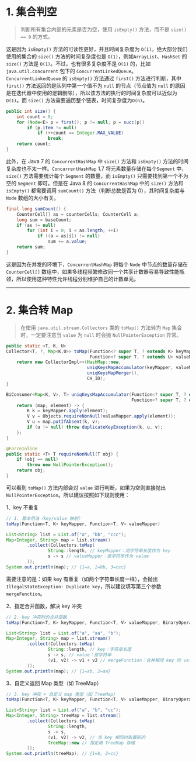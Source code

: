 
# 1. 集合判空

>判断所有集合内部的元素是否为空，使用 `isEmpty()` 方法，而不是 `size() == 0` 的方式。

这是因为 `isEmpty()` 方法的可读性更好，并且时间复杂度为 `O(1)`。绝大部分我们使用的集合的 `size()` 方法的时间复杂度也是 `O(1)`，例如`ArrayList`、`HashSet` 的 `size()` 方法是 `O(1)`。不过，也有很多复杂度不是 `O(1)` 的，比如 `java.util.concurrent` 包下的 `ConcurrentLinkedQueue`。`ConcurrentLinkedQueue` 的 `isEmpty()` 方法通过 `first()` 方法进行判断，其中 `first()` 方法返回的是队列中第一个值不为 `null` 的节点（节点值为 `null` 的原因是在迭代器中使用的逻辑删除），所以该方法的执行的时间复杂度可以近似为 `O(1)`。而 `size()` 方法需要遍历整个链表，时间复杂度为`O(n)`。

```java
public int size() {
    int count = 0;
    for (Node<E> p = first(); p != null; p = succ(p))
        if (p.item != null)
            if (++count == Integer.MAX_VALUE)
                break;
    return count;
}
```

此外，在 Java 7 的 `ConcurrentHashMap`  中 `size()` 方法和 `isEmpty()` 方法的时间复杂度也不太一样。`ConcurrentHashMap` 1.7 将元素数量存储在每个`Segment` 中，`size()` 方法需要统计每个 `Segment` 的数量，而 `isEmpty()` 只需要找到第一个不为空的 `Segment` 即可。但是在 Java 8 的 `ConcurrentHashMap` 中的 `size()` 方法和 `isEmpty()` 都需要调用 `sumCount()` 方法（判断总数是否为 0），其时间复杂度与 `Node` 数组的大小有关。

```java
final long sumCount() {
    CounterCell[] as = counterCells; CounterCell a;
    long sum = baseCount;
    if (as != null)
        for (int i = 0; i < as.length; ++i)
            if ((a = as[i]) != null)
                sum += a.value;
    return sum;
}
```

这是因为在并发的环境下，`ConcurrentHashMap` 将每个 `Node` 中节点的数量存储在 `CounterCell[]` 数组中，如果多线程频繁修改同一个共享计数器容易导致性能瓶颈，所以使用这种特性允许线程分别维护自己的计数单元。

****
# 2. 集合转 Map

>在使用 `java.util.stream.Collectors` 类的 `toMap()` 方法转为 `Map` 集合时，一定要注意当 `value` 为 `null` 时会抛 `NullPointerException` 异常。

```java
public static <T, K, U>  
Collector<T, ?, Map<K,U>> toMap(Function<? super T, ? extends K> keyMapper,  
                                Function<? super T, ? extends U> valueMapper) {  
    return new CollectorImpl<>(HashMap::new,  
                               uniqKeysMapAccumulator(keyMapper, valueMapper),  
                               uniqKeysMapMerger(),  
                               CH_ID);  
}
```

```java
BiConsumer<Map<K, V>, T> uniqKeysMapAccumulator(Function<? super T, ? extends K> keyMapper,  
                                                Function<? super T, ? extends V> valueMapper) {  
    return (map, element) -> {  
        K k = keyMapper.apply(element);  
        V v = Objects.requireNonNull(valueMapper.apply(element));  
        V u = map.putIfAbsent(k, v);  
        if (u != null) throw duplicateKeyException(k, u, v);  
    };  
}
```

```java
@ForceInline  
public static <T> T requireNonNull(T obj) {  
    if (obj == null)  
        throw new NullPointerException();  
    return obj;  
}
```

可以看到 `toMap()` 方法内部会对 `value` 进行判断，如果为空则直接抛出 `NullPointerException`。所以建议按照如下规则使用：

1、key 不重复

```java
// 1. 基本用法（key/value 映射）
toMap(Function<T, K> keyMapper, Function<T, V> valueMapper)
```

```java
List<String> list = List.of("a", "bb", "ccc");
Map<Integer, String> map = list.stream()
        .collect(Collectors.toMap(
                String::length, // keyMapper：用字符串长度作为 key
                s -> s // valueMapper：原字符串作为 value
        ));
System.out.println(map); // {1=a, 2=bb, 3=ccc}
```

需要注意的是：如果 key 有重复（如两个字符串长度一样），会抛出 `IllegalStateException: Duplicate key`，所以建议填写第三个参数 `mergeFunction`。

2、指定合并函数，解决 key 冲突

```java
// 2. key 冲突时的合并函数
toMap(Function<T, K> keyMapper, Function<T, V> valueMapper, BinaryOperator<V> mergeFunction)
```

```java
List<String> list = List.of("a", "aa", "b");
Map<Integer, String> map = list.stream()
        .collect(Collectors.toMap(
                String::length, // key：字符串长度
                s -> s, // value：原字符串
                (v1, v2) -> v1 + v2 // mergeFunction：合并相同 key 的 value
        ));
System.out.println(map); // {1=ab, 2=aa}
```

3、自定义返回 Map 类型（如 TreeMap）

```java
// 3. key 冲突 + 自定义 map 类型（如 TreeMap）
toMap(Function<T, K> keyMapper, Function<T, V> valueMapper, BinaryOperator<V> mergeFunction, Supplier<M> mapFactory)
```

```java
List<String> list = List.of("a", "b", "cc");
Map<Integer, String> treeMap = list.stream()
        .collect(Collectors.toMap(
                String::length,
                s -> s,
                (v1, v2) -> v2, // 当 key 相同时取最新的
                TreeMap::new // 指定用 TreeMap 存储
        ));
System.out.println(treeMap); // {1=b, 2=cc}
```